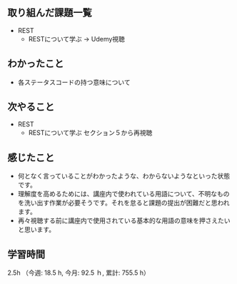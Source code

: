 ## 取り組んだ課題一覧
- REST
    - RESTについて学ぶ -> Udemy視聴

## わかったこと
- 各ステータスコードの持つ意味について
    
## 次やること
- REST
    - RESTについて学ぶ セクション５から再視聴    

## 感じたこと
- 何となく言っていることがわかったような、わからないようなといった状態です。
- 理解度を高めるためには、講座内で使われている用語について、不明なものを洗い出す作業が必要そうです。それを怠ると課題の提出が困難だと思われます。
- 再々視聴する前に講座内で使用されている基本的な用語の意味を押さえたいと思います。
    
## 学習時間
2.5h （今週: 18.5 h, 今月: 92.5 ｈ, 累計: 755.5 h）